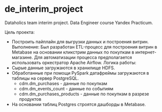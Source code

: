 # de_interim_project
Dataholics team interim project. Data Engineer course Yandex Practicum.

Цель проекта: 
- Построить пайплайн для выгрузки данных и построения витрин. 
Выполнение: 
Был разработан ETL-процесс для построения витрин в Metabase на основании кликстрим данных по покупкам в интернет-магазине. Для автоматизации процесса предполагается использовать оркестратор Apache Airflow. 
Логика работы: 
- Сырые данные загружаются в хранилище HDFS. 
- Обработанные при помощи PySpark датафреймы загружаются в таблицы на сервер PostgreSQL.
  - cdm.dm_purchases - данные по покупкам 
  - cdm.dm_events_count - данные по событиям
  - cdm.dm_purchases_products - данные по покупкам в разрезе продуктов
- На основании таблиц Postgres строятся дашборды в Metabase.
